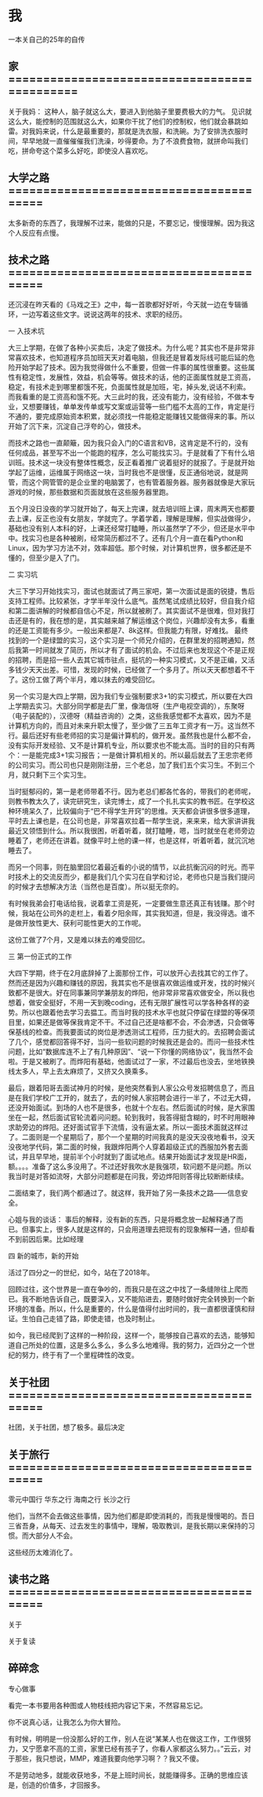 # 我

一本关自己的25年的自传
## 家=============================================

关于我妈：
这种人，脑子就这么大，要进入到他脑子里要费极大的力气。
见识就这么大，能控制的范围就这么大，如果你干扰了他们的控制权，他们就会暴跳如雷。对我妈来说，什么是最重要的，那就是洗衣服，和洗碗。为了安排洗衣服时间，早早地就一直催催催我们洗澡，吵得要命。为了不浪费食物，就拼命叫我们吃，拼命夸这个菜多么好吃，即使没人喜欢吃。

## 大学之路========================================

太多新奇的东西了，我理解不过来，能做的只是，不要忘记，慢慢理解。因为我这个人反应有点慢。

## 技术之路========================================

还沉浸在昨天看的《马戏之王》之中，每一首歌都好好听，今天就一边在专辑循环，一边写着这些文字。说说这两年的技术、求职的经历。

一 入技术坑

大三上学期，在做了各种小买卖后，决定了做技术。为什么呢？其实也不是非常非常喜欢技术，也知道程序员加班天天对着电脑，但我还是冒着发际线可能后延的危险开始学起了技术。因为我觉得做什么不重要，但做一件事的属性很重要。这些属性有稳定性，发展性，效益，机会等等。做技术的话，他的正面属性就是工资高，稳定，有技术走到哪里都饿不死，负面属性就是加班，宅，掉头发,说话不利索。而我看重的是工资高和饿不死。大三此时的我，还没有能力，没有经验，不做本专业，又想要赚钱，单单发传单或写文案或运营等一些门槛不太高的工作，肯定是行不通的，要完成原始资本积累，就必须找一件能稳定能赚钱又能做得来的事。所以开始了沉下来，沉淀自己浮夸的心，做技术。

而技术之路也一直颠簸，因为我只会入门的C语言和VB，这肯定是不行的，没有任何成品，甚至写不出一个能跑的程序，怎么可能找实习。于是就看了下有什么培训班。技术这一块没有整体性概念，反正看着推广说着挺好的就报了。于是就开始学起了运维，运维属于网络这一块，当时我也不是很懂，反正通俗地说，就是网管，而这个网管管的是企业里的电脑罢了，也有管着服务器。服务器就像是大家玩游戏的时候，那些数据和页面就放在这些服务器里跑。

五个月没日没夜的学习就开始了，每天上完课，就去培训班上课，周末两天也都要去上课，反正也没有女朋友，学就完了。学着学着，理解是理解，但实战做得少，基础也没有别人本科的好，上课还经常打瞌睡，所以虽然学了不少，但还是水平中中。找实习也是各种被刷，经常简历都过不了。还有几个月一直在看Python和Linux，因为学习方法不对，效率超低。那个时候，对计算机世界，很多都还是不懂的，但至少是入了门。


二 实习坑

大三下学习开始找实习，面试也就面试了两三家吧，第一次面试是面的锐捷，售后支持工程师。比较紧张，才学半年没什么底气。虽然笔试成绩比较好，但自我介绍和第二面讲解的时候都自信心不足，所以就被刷了。其实面试不是很难，但对我打击还是有的，我在想的是，其实越来越了解运维这个岗位，兴趣却没有太多，看重的还是工资能有多少。一般出来都是7、8k这样。但我能力有限，好难找。
最终找到的一个是绿盟的实习，这个实习是一个师兄介绍的，在群里发的招聘通知，然后我第一时间就发了简历，所以才有了面试的机会。不过后来也发现这个不是正规的招聘，而是招一些人去其它城市驻点，挺坑的一种实习模式，又不是正编，又活多钱少天天出差。可惜，发现的时候，已经做了一个多月了。所以天天都想着不干了。这份工做了两个半月，难以抹去的难受回忆。

另一个实习是大四上学期，因为我们专业强制要求3+1的实习模式，所以要在大四上学期去实习。大部分同学都是去厂里，像海信呀（生产电视空调的），东聚呀（电子装配的），汉德呀（精益咨询的）之类，这些我感觉都不太喜欢，因为不是计算机方向的，而且对未来升职太慢了，至少做了三五年工资才有一万。这当然不行。最后还好有些老师招的实习是偏计算机的，做开发。虽然我也是什么都不会，没有实际开发经验、又不是计算机专业，所以要求也不能太高。当时的目的只有两个：一是能完成3+1实习报告；一是做计算机相关的。所以最后就去了王忠宗老师的公司实习。而公司也只是刚刚注册，三个老总，加了我们五个实习生。不到三个月，就只剩下三个实习生。

当时挺郁闷的，第一是老师带着不行。因为老总们都各忙各的，带我们的老师呢，则教书教太久了，读完研究生，读完博士，成了一个扎扎实实的教书匠。在学校这种环境呆久了，比较偏向于“巴不得学生开窍”的思维。天天都会讲很多很多道理，平时去上课也是，在公司也是，非常喜欢拉着一帮学生说，来来来，给大家讲讲我最近又领悟到什么。所以我很困，听着听着，就打瞌睡，嗯，当时就坐在老师旁边睡着了，老师还在讲着。就像平时上他的课一样，也是这样，听着听着，就沉沉地睡去了。

而另一个同事，则在脑里回忆着最近看的小说的情节，以此抗衡沉闷的时光。而平时技术上的交流反而少，都是我们几个实习在自学和讨论，老师也只是当我们提问的时候才去想解决方法（当然也是百度）。所以挺无奈的。

有时候我弟会打电话给我，说着拿工资是死，一定要做生意还真正有钱赚。那个时候，我站在公司外的走栏上，看着夕阳余晖，其实我知道，但是，我没得选。谁不是做开放性更大、获利可能性更大的工作呢。

这份工做了7个月，又是难以抹去的难受回忆。



三 第一份正式的工作


大四下学期，终于在2月底辞掉了上面那份工作，可以放开心去找其它的工作了。然而还是因为兴趣和赚钱的原因，我其实也不是很喜欢做运维或开发，找的时候兴致都不是很大。好在同事兼同学兼朋友的烨阳，他非常非常喜欢做安全，所以我也想着，做安全挺好，不用一天到晚coding，还有无限扩展性可以学各种各样的姿势。所以也跟着他去学习去揾工。而当时我的技术水平也就只停留在绿盟的等保项目里，如果还是做等保我肯定不干。不过自己还是啥都不会，不会渗透，只会做等保基线的检查。而我要面试的岗位是渗透测试工程师，压力挺大的。去招聘会面试了几个，感觉都回答得不好，当问一些软问题的时候我还是会的。而问一些技术性问题，比如“数据库连不上了有几种原因”、“说一下你懂的网络协议”，我当然不会啦。于是又被刷了。而烨阳有基础，他面试过了一家，不过最后也没去，坐地铁换线太多人，早上去太麻烦了，又挤又久换乘多。

最后，跟着阳哥去面试神月的时候，是他突然看到人家公众号发招聘信息了，而且是在我们学校广工开的，就去了，去的时候人家招聘会进行一半了，不过无大碍，还没开始面试。到场的人也不是很多，也就十个左右。然后面试的时候，是大家围坐在一起，然后面试官轮流着问问题。轮到我时，我答得挺含糊的，时不时用眼神求助旁边的烨阳。还好面试官手下流情，没有逼太紧。所以一面技术面就这样过了。二面则是一个星期后了，那个一个星期的时间我真的是没天没夜地看书，没天没夜地学代码，第二面的时候，我跟烨阳两个人穿着超级正式的西服加外套去面试，并且早早地，提前半个小时就到了面试地点。结果开始面试才发现是HR面，额。。。。准备了这么多没用了。不过还好我吹水是我强项，软问题不是问题。所以我当时是对答如流呀，大部分问题都是在问我，旁边烨阳则答得比较断断续续。

二面结束了，我们两个都通过了。就这样，我开始了另一条技术之路——信息安全。




心姐与我的谈话：
事后的解释，没有新的东西，只是将概念放一起解释通了而已。但事实上，很多人就是这样的，只会用道理去把现有的现象解释一通，但却看不到前因后果。比如经理






四 新的城市，新的开始

活过了四分之一的世纪，如今，站在了2018年。

回顾过往，这个世界是一直在争吵的，而我只是在这之中找了一条缝隙往上爬而已。我不断地告诉自己，既要深入，又不能陷进去，要随时做好完全转换到一个新环境的准备。所以，什么是重要的，什么是值得付出时间的，我一直都很谨慎和辩证。生怕自己走错了路，即使走错，也及时制止。

如今，我已经爬到了这样的一种阶段，这样一个，能够按自己喜欢的去选，能够知道自己所处的位置，这是多么多么，多么多么地难得。我的努力，近四分之一个世纪的努力，终于有了一个里程碑性的改变。








## 关于社团========================================
社团，关于社团，想了极多。最后决定



## 关于旅行========================================
零元中国行
华东之行
海南之行
长沙之行

他们，当然不会去做这些事情，因为他们都是即使消耗的，而我是慢慢喝的。吾日三省吾身，从每天、过去发生的事情中，理解，吸取教训，是我长期以来保持的习惯。而大部分人不会。

这些经历太难消化了。


## 读书之路========================================
关于

关于复读










## 碎碎念

专心做事

看完一本书要用各种图或人物枝线把内容记下来，不然容易忘记。

你不说真心话，让我怎么为你大冒险。

有时候，明明是一份没那么好的工作，别人在说“某某人也在做这工作，工作很努力，又宁愿拿不高的工资，家里已经有孩子了，你看人家都这么努力。。”云云，对于那些，我只想说，MMP，难道我要向他学习啊？？我又不傻。

不是劳动地多，就能收获地多，不是上班时间长，就能赚得多。正确的思维应该是，创造的价值多，才回报多。
